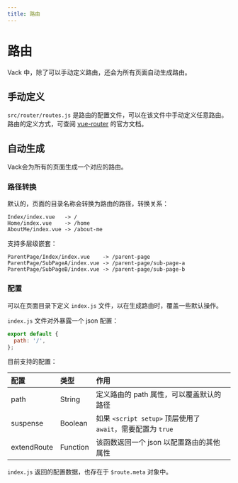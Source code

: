 ```yaml
---
title: 路由
---
```


# 路由

Vack 中，除了可以手动定义路由，还会为所有页面自动生成路由。

## 手动定义

`src/router/routes.js` 是路由的配置文件，可以在该文件中手动定义任意路由。
路由的定义方式，可查阅 [vue-router](https://router.vuejs.org/zh/) 的官方文档。

## 自动生成

Vack会为所有的页面生成一个对应的路由。

### 路径转换

默认的，页面的目录名称会转换为路由的路径，转换关系：

```
Index/index.vue   -> /
Home/index.vue    -> /home
AboutMe/index.vue -> /about-me
```

支持多层级嵌套：

```
ParentPage/Index/index.vue    -> /parent-page
ParentPage/SubPageA/index.vue -> /parent-page/sub-page-a
ParentPage/SubPageB/index.vue -> /parent-page/sub-page-b
```

### 配置

可以在页面目录下定义 `index.js` 文件，以在生成路由时，覆盖一些默认操作。

`index.js` 文件对外暴露一个 json 配置：

```js
export default {
  path: '/',
};
```

目前支持的配置：

配置|类型|作用
:-|:-|:-
path|String|定义路由的 path 属性，可以覆盖默认的路径
suspense|Boolean|如果 `<script setup>` 顶层使用了 `await`，需要配置为 `true`
extendRoute|Function|该函数返回一个 json 以配置路由的其他属性

`index.js` 返回的配置数据，也存在于 `$route.meta` 对象中。
